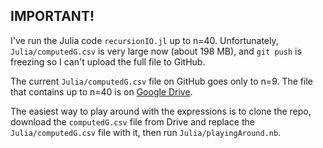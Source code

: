 ## IMPORTANT!

I've run the Julia code `recursionIO.jl` up to n=40. Unfortunately, `Julia/computedG.csv` is very large now (about 198 MB), and `git push` is freezing so I can't upload the full file to GitHub. 

The current `Julia/computedG.csv` file on GitHub goes only to n=9. The file that contains up to n=40 is on [Google Drive](https://drive.google.com/drive/folders/1sCdtR_jjV6ohsK2928Ki3WuEgbaKxJkt?usp=share_link). 

The easiest way to play around with the expressions is to clone the repo, download the `computedG.csv` file from Drive and replace the `Julia/computedG.csv` file with it, then run `Julia/playingAround.nb`.
